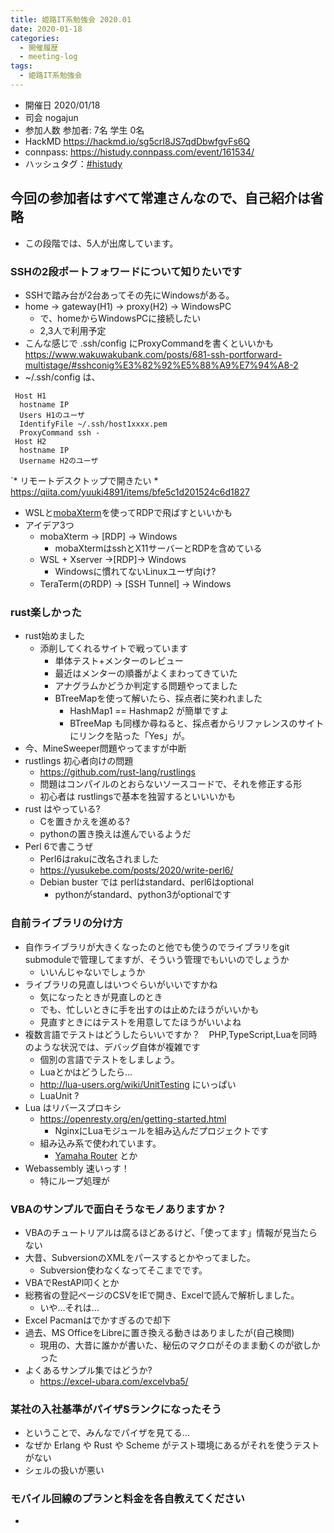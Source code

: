 ```yaml
---
title: 姫路IT系勉強会 2020.01
date: 2020-01-18
categories:
  - 開催履歴
  - meeting-log
tags:
  - 姫路IT系勉強会
---
```


* 開催日 2020/01/18
* 司会 nogajun
* 参加人数 参加者: 7名 学生 0名
* HackMD https://hackmd.io/sg5crI8JS7qdDbwfgvFs6Q
* connpass: https://histudy.connpass.com/event/161534/
* ハッシュタグ：[#histudy](https://twitter.com/search?q=%23histudy&src=typd)

## 今回の参加者はすべて常連さんなので、自己紹介は省略
* この段階では、5人が出席しています。

### SSHの2段ポートフォワードについて知りたいです

* SSHで踏み台が2台あってその先にWindowsがある。
* home -> gateway(H1) -> proxy(H2) -> WindowsPC
    * で、homeからWindowsPCに接続したい
    * 2,3人で利用予定
* こんな感じで .ssh/config にProxyCommandを書くといいかも <https://www.wakuwakubank.com/posts/681-ssh-portforward-multistage/#sshconig%E3%82%92%E5%88%A9%E7%94%A8-2>
* ~/.ssh/config は、

```
 Host H1
  hostname IP
  Users H1のユーザ
  IdentifyFile ~/.ssh/host1xxxx.pem
  ProxyCommand ssh -
 Host H2
  hostname IP
  Username H2のユーザ
```
`* リモートデスクトップで開きたい
    * https://qiita.com/yuuki4891/items/bfe5c1d201524c6d1827
* WSLと[mobaXterm](https://mobaxterm.mobatek.net/)を使ってRDPで飛ばすといいかも
* アイデア3つ
    * mobaXterm -> [RDP] -> Windows
        * mobaXtermはsshとX11サーバーとRDPを含めている
    * WSL + Xserver ->[RDP]-> Windows
        * Windowsに慣れてないLinuxユーザ向け?
    * TeraTerm(のRDP) -> [SSH Tunnel] -> Windows

### rust楽しかった
* rust始めました
    *  添削してくれるサイトで戦っています
        * 単体テスト+メンターのレビュー
        * 最近はメンターの順番がよくまわってきていた
        * アナグラムかどうか判定する問題やってました
        * BTreeMapを使って解いたら、採点者に笑われました
            * HashMap1 == Hashmap2 が簡単ですよ
            * BTreeMap も同様か尋ねると、採点者からリファレンスのサイトにリンクを貼った「Yes」が。
* 今、MineSweeper問題やってますが中断
* rustlings 初心者向けの問題
    * https://github.com/rust-lang/rustlings
    * 問題はコンパイルのとおらないソースコードで、それを修正する形
    * 初心者は rustlingsで基本を独習するといいいかも
* rust はやっている?
    * Cを置きかえを進める?
    * pythonの置き換えは進んでいるようだ
* Perl 6で書こうぜ
    * Perl6はrakuに改名されました
    * <https://yusukebe.com/posts/2020/write-perl6/>
    * Debian buster では perlはstandard、perl6はoptional
        * pythonがstandard、python3がoptionalです

### 自前ライブラリの分け方

* 自作ライブラリが大きくなったのと他でも使うのでライブラリをgit submoduleで管理してますが、そういう管理でもいいのでしょうか
    * いいんじゃないでしょうか
* ライブラリの見直しはいつぐらいがいいですかね
    * 気になったときが見直しのとき
    * でも、忙しいときに手を出すのは止めたほうがいいかも
    * 見直すときにはテストを用意してたほうがいいよね
* 複数言語でテストはどうしたらいいですか？　PHP,TypeScript,Luaを同時のような状況では、デバッグ自体が複雑です
    * 個別の言語でテストをしましょう。
    * Luaとかはどうしたら…
    * http://lua-users.org/wiki/UnitTesting にいっぱい
    * LuaUnit ?
* Lua はリバースプロキシ 
    * https://openresty.org/en/getting-started.html
        * NginxにLuaモジュールを組み込んだプロジェクトです
    * 組み込み系で使われています。
        * [Yamaha Router](http://www.rtpro.yamaha.co.jp/RT/docs/lua/) とか
* Webassembly 速いっす！
    * 特にループ処理が

### VBAのサンプルで面白そうなモノありますか？

* VBAのチュートリアルは腐るほどあるけど、「使ってます」情報が見当たらない
* 大昔、SubversionのXMLをパースするとかやってました。
    * Subversion使わなくなってそこまでです。
* VBAでRestAPI叩くとか
* 総務省の登記ページのCSVをIEで開き、Excelで読んで解析しました。
    * いや…それは…
* Excel Pacmanはでかすぎるので却下
* 過去、MS OfficeをLibreに置き換える動きはありましたが(自己検閲)
    * 現用の、大昔に誰かが書いた、秘伝のマクロがそのまま動くのが欲しかった
* よくあるサンプル集ではどうか?
    * https://excel-ubara.com/excelvba5/

### 某社の入社基準がパイザSランクになったそう

* ということで、みんなでパイザを見てる…
* なぜか Erlang や Rust や Scheme がテスト環境にあるがそれを使うテストがない
* シェルの扱いが悪い



### モバイル回線のプランと料金を各自教えてください

* 

